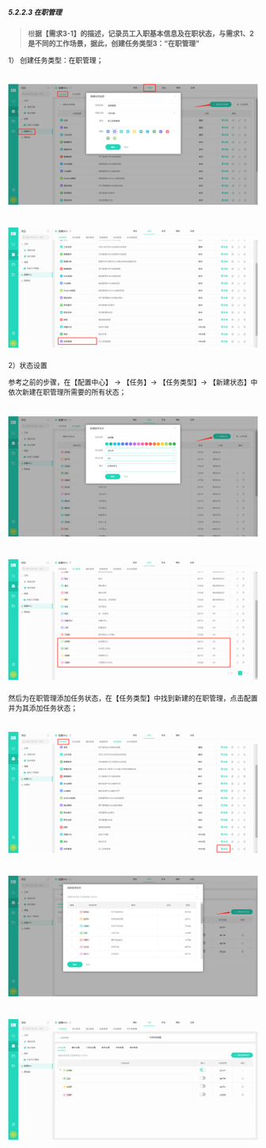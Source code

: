 ##### 5.2.2.3 在职管理

> 根**据【需求3-1】的描述，记录员工入职基本信息及在职状态，与需求1、2是不同的工作场景，据此，创建任务类型3：“在职管理”**

1） 创建任务类型：在职管理；

# ![](/assets/5.2.2.3在职管理-创建任务类型.png)

# ![](/assets/5.2.2.3在职管理-创建任务类型2.png)

2）状态设置

参考之前的步骤，在【配置中心】 → 【任务】→ 【任务类型】→ 【新建状态】中依次新建在职管理所需要的所有状态；

# ![](/assets/5.2.2.3在职管理-新建全局状态试用期.png)

# ![](/assets/5.2.2.3在职管理-新建全局状态.png)

然后为在职管理添加任务状态，在【任务类型】中找到新建的在职管理，点击配置并为其添加任务状态；

# ![](/assets/5.2.2.3在职管理-添加任务状态0.png)

# ![](/assets/5.2.2.3在职管理-添加任务状态.png)

# ![](/assets/5.2.2.3在职管理-添加任务状态2.png)

